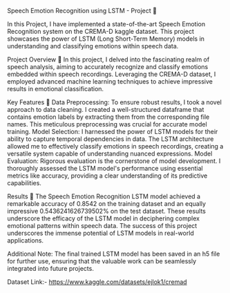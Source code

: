 Speech Emotion Recognition using LSTM - Project  🚀

In this Project, I have implemented a state-of-the-art Speech Emotion Recognition system on the CREMA-D kaggle dataset. This project showcases the power of LSTM (Long Short-Term Memory) models in understanding and classifying emotions within speech data.

Project Overview 🎯
In this project, I delved into the fascinating realm of speech analysis, aiming to accurately recognize and classify emotions embedded within speech recordings. Leveraging the CREMA-D dataset, I employed advanced machine learning techniques to achieve impressive results in emotional classification.

Key Features 🌟
Data Preprocessing: To ensure robust results, I took a novel approach to data cleaning. I created a well-structured dataframe that contains emotion labels by extracting them from the corresponding file names. This meticulous preprocessing was crucial for accurate model training.
Model Selection: I harnessed the power of LSTM models for their ability to capture temporal dependencies in data. The LSTM architecture allowed me to effectively classify emotions in speech recordings, creating a versatile system capable of understanding nuanced expressions.
Model Evaluation: Rigorous evaluation is the cornerstone of model development. I thoroughly assessed the LSTM model's performance using essential metrics like accuracy, providing a clear understanding of its predictive capabilities.

Results 🚀
The Speech Emotion Recognition LSTM model achieved a remarkable accuracy of 0.8542 on the training dataset and an equally impressive 0.5436241626739502% on the test dataset. These results underscore the efficacy of the LSTM model in deciphering complex emotional patterns within speech data. The success of this project underscores the immense potential of LSTM models in real-world applications.

Additional Note: The final trained LSTM model has been saved in an h5 file for further use, ensuring that the valuable work can be seamlessly integrated into future projects.

Dataset Link:- https://www.kaggle.com/datasets/ejlok1/cremad
